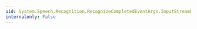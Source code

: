 ```yaml
---
uid: System.Speech.Recognition.RecognizeCompletedEventArgs.InputStreamEnded
internalonly: False
---
```

